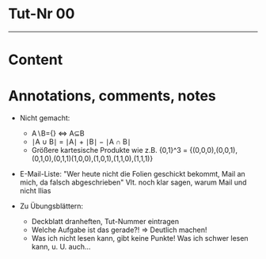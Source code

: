 # Tut-Nr 00
-------------------------------
# Content


# Annotations, comments, notes
- Nicht gemacht: 
	- A∖B={} <=> A⊆B
	- ∣A ∪ B∣ = ∣A∣ + ∣B∣ − ∣A ∩ B∣
	- Größere kartesische Produkte wie z.B. {0,1}^3 = {(0,0,0),(0,0,1),(0,1,0),(0,1,1)(1,0,0),(1,0,1),(1,1,0),(1,1,1)}

- E-Mail-Liste: "Wer heute nicht die Folien geschickt bekommt, Mail an mich, da falsch abgeschrieben"
	Vlt. noch klar sagen, warum Mail und nicht Ilias

- Zu Übungsblättern:
	- Deckblatt dranheften, Tut-Nummer eintragen
	- Welche Aufgabe ist das gerade?! ⇒ Deutlich machen!
	- Was ich nicht lesen kann, gibt keine Punkte! Was ich schwer lesen kann, u. U. auch...
